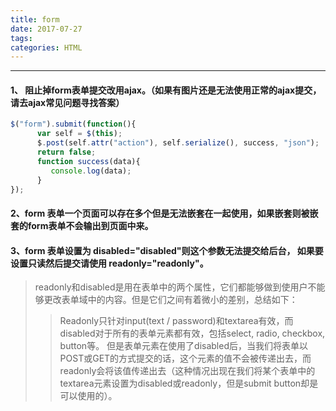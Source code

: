 ```yaml
---
title: form
date: 2017-07-27
tags:
categories: HTML
---
```


<!-- more -->
------

#### 1、 阻止掉form表单提交改用ajax。（如果有图片还是无法使用正常的ajax提交，请去ajax常见问题寻找答案）
```js
$("form").submit(function(){
      var self = $(this);
      $.post(self.attr("action"), self.serialize(), success, "json");
      return false;
      function success(data){
         console.log(data);   
      }
});
```
#### 2、form 表单一个页面可以存在多个但是无法嵌套在一起使用，如果嵌套则被嵌套的form表单不会输出到页面中来。

#### 3、form 表单设置为 disabled="disabled"则这个参数无法提交给后台，  如果要设置只读然后提交请使用 readonly="readonly"。

> readonly和disabled是用在表单中的两个属性，它们都能够做到使用户不能够更改表单域中的内容。但是它们之间有着微小的差别，总结如下：
>> Readonly只针对input(text / password)和textarea有效，而disabled对于所有的表单元素都有效，包括select, radio, checkbox, button等。
但是表单元素在使用了disabled后，当我们将表单以POST或GET的方式提交的话，这个元素的值不会被传递出去，而readonly会将该值传递出去（这种情况出现在我们将某个表单中的textarea元素设置为disabled或readonly，但是submit button却是可以使用的）。